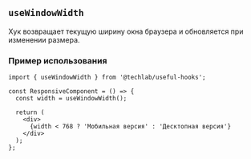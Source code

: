 ## `useWindowWidth`

Хук возвращает текущую ширину окна браузера и обновляется при изменении размера.

### Пример использования

```tsx
import { useWindowWidth } from '@techlab/useful-hooks';

const ResponsiveComponent = () => {
  const width = useWindowWidth();

  return (
    <div>
      {width < 768 ? 'Мобильная версия' : 'Десктопная версия'}
    </div>
  );
};
```